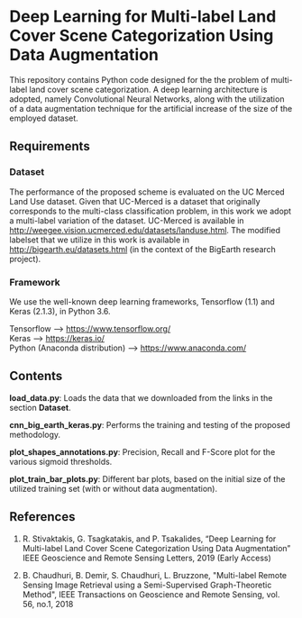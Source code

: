 # Deep Learning for Multi-label Land Cover Scene Categorization Using Data Augmentation

This repository contains Python code designed for the the problem of multi-label land cover scene categorization. A deep learning architecture is adopted, namely Convolutional Neural Networks, along with the utilization of a data augmentation technique for the artificial increase of the size of the employed dataset.

## Requirements

### Dataset
The performance of the proposed scheme is evaluated on the UC Merced Land Use dataset. Given that UC-Merced is a dataset that originally corresponds to the multi-class classification problem, in this work we adopt a multi-label variation of the dataset. UC-Merced is available in http://weegee.vision.ucmerced.edu/datasets/landuse.html. The modified labelset that we utilize in this work is available in http://bigearth.eu/datasets.html (in the context of the BigEarth research project).

### Framework 
We use the well-known deep learning frameworks, Tensorflow (1.1) and Keras (2.1.3), in Python 3.6.

Tensorflow --> https://www.tensorflow.org/ <br />
Keras --> https://keras.io/ <br />
Python (Anaconda distribution) --> https://www.anaconda.com/ 

## Contents
**load_data.py**: Loads the data that we downloaded from the links in the section **Dataset**.

**cnn_big_earth_keras.py**: Performs the training and testing of the proposed methodology.

**plot_shapes_annotations.py**: Precision, Recall and F-Score plot for the various sigmoid thresholds.

**plot_train_bar_plots.py**: Different bar plots, based on the initial size of the utilized training set (with or without data augmentation).

## References
1. R. Stivaktakis, G. Tsagkatakis, and P. Tsakalides,
“Deep Learning for Multi-label Land Cover Scene Categorization Using Data Augmentation” IEEE Geoscience and Remote Sensing Letters, 2019 (Early Access)

2. B. Chaudhuri, B. Demir, S. Chaudhuri, L. Bruzzone,
"Multi-label Remote Sensing Image Retrieval using a Semi-Supervised Graph-Theoretic Method", IEEE Transactions on Geoscience and Remote Sensing, vol. 56, no.1, 2018
